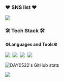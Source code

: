 <h3><b>❤ SNS list ❤</b></h3>
<p> <a href="https://da-y-0522.tistory.com/" target="_blank"><img src="https://img.shields.io/badge/BLOG-000000?style=flat&logo=Storyblok&logoColor=FFFFFF"/></a></p>

<h3><b>🛠 Tech Stack 🛠</b></h3>
<h4><b>⚙Languages and Tools⚙</b></h4>
<p>
<img src="https://img.shields.io/badge/C-A8B9CC?style=flat&logo=C&logoColor=FFFFFF">&nbsp
<img src="https://img.shields.io/badge/c++-00599C?style=flat&logo=c%2B%2B&logoColor=white"/></a>&nbsp 
<img src="https://img.shields.io/badge/Python-033963?style=flat&logo=Python&logoColor=FFFFFF">&nbsp 
<img src="https://img.shields.io/badge/Unity-000000?style=flat&logo=Unity&logoColor=FFFFFF"></p>

![DAY0522's GitHub stats](https://github-readme-stats.vercel.app/api?username=DAY0522&show_icons=true&theme=react)

<a href="https://hits.seeyoufarm.com"><img src="https://hits.seeyoufarm.com/api/count/incr/badge.svg?url=https%3A%2F%2Fgithub.com%2FDAY0522&count_bg=%23ABE4FF&title_bg=%23125879&icon=&icon_color=%23E7E7E7&title=hits&edge_flat=false"/></a>
